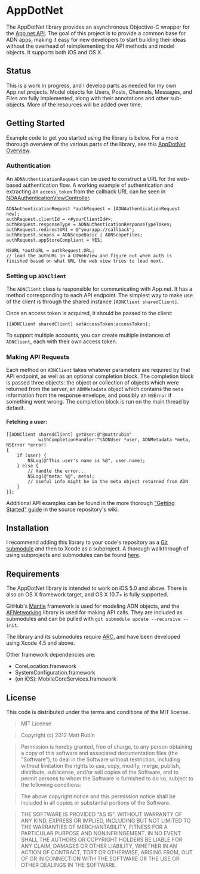 # AppDotNet

The AppDotNet library provides an asynchronous Objective-C wrapper for the [App.net API](http://developers.app.net). The goal of this project is to provide a common base for ADN apps, making it easy for new developers to start building their ideas without the overhead of reimplementing the API methods and model objects. It supports both iOS and OS X.

## Status

This is a work in progress, and I develop parts as needed for my own App.net projects. Model objects for Users, Posts, Channels, Messages, and Files are fully implemented, along with their annotations and other sub-objects. More of the resources will be added over time.

## Getting Started

Example code to get you started using the library is below. For a more thorough overview of the various parts of the library, see this [AppDotNet Overview](https://github.com/mattrubin/AppDotNet/wiki/AppDotNet-Overview).

### Authentication

An `ADNAuthenticationRequest` can be used to construct a URL for the web-based authentication flow. A working example of authentication and extracting an `access_token` from the callback URL can be seen in [NDAAuthenticationViewController](https://github.com/mattrubin/NetDotApp/blob/master/NetDotApp/Classes/NDAAuthenticationViewController.m).

```objc
ADNAuthenticationRequest *authRequest = [ADNAuthenticationRequest new];
authRequest.clientId = <#yourClientId#>;
authRequest.responseType = ADNAuthenticationResponseTypeToken;
authRequest.redirectURI = @"yourapp://callback";
authRequest.scopes = ADNScopeBasic | ADNScopeFiles;
authRequest.appStoreCompliant = YES;

NSURL *authURL = authRequest.URL;
// load the authURL in a UIWebView and figure out when auth is finished based on what URL the web view tries to load next.
```

### Setting up `ADNClient`

The `ADNClient` class is responsible for communicating with App.net. It has a method corresponding to each API endpoint. The simplest way to make use of the client is through the shared instance `[ADNClient sharedClient]`.

Once an access token is acquired, it should be passed to the client:
```objc
[[ADNClient sharedClient] setAccessToken:accessToken];
```

To support multiple accounts, you can create multiple instances of `ADNClient`, each with their own access token.

### Making API Requests

Each method on `ADNClient` takes whatever parameters are required by that API endpoint, as well as an optional completion block. The completion block is passed three objects: the object or collection of objects which were returned from the server, an `ADNMetadata` object which contains the `meta` information from the response envelope, and possibly an `NSError` if something went wrong. The completion block is run on the main thread by default. 

#### Fetching a user:

```objc
[[ADNClient sharedClient] getUser:@"@mattrubin"
            withCompletionHandler:^(ADNUser *user, ADNMetadata *meta, NSError *error)
{
    if (user) {
        NSLog(@"This user's name is %@", user.name);
    } else {
        // Handle the error...
        NSLog(@"meta: %@", meta);
        // Useful info might be in the meta object returned from ADN
    }
}];
```

Additional API examples can be found in the more thorough ["Getting Started" guide](https://github.com/mattrubin/AppDotNet/wiki/Getting-Started) in the source repository's wiki.

<!--
#### Fetching new files:

```objc
NSDictionary *parameters = self.maxId ? @{@"since_id":self.maxId} : nil;

[[ADNClient sharedClient] getMyFilesWithParameters:parameters
                                 completionHandler:^(NSArray *files, ADNMetadata *meta, NSError *error)
 {
     if (!error) {
         NSLog(@"Fetched %i new files...", files.count);
         
         if (files.count) { // If there are new files
             self.maxId = meta.maxId;
             
             [self.files insertObjects:files
                             atIndexes:[NSIndexSet indexSetWithIndexesInRange:NSMakeRange(0, files.count)]];
             // Update the UI to show the new files...
         }
     } else {
         // Handle the error...
         NSLog(@"error: %@", error);
         NSLog(@"meta: %@", meta);
     }
 }];
```

#### Creating a Public Post:

In this example, the individual steps are:

1. Getting the `sharedClient` (in this example it is assumed that the `accessToken` is already set on the client object).
2. Preparing an `ADNPost` instance to post.
3. Posting this instance using the `sharedClient`.

```objc
- (void)postPostWithText:(NSString *)text
{
    ADNClient *myClient = [ADNClient sharedClient];
    ADNPost *myPost = [[ADNPost alloc] init];
    myPost.text = text;
    [myClient postPost:myPost completionHandler:NULL];
}
```

#### Retrieving Information About the Currently Authorized User

This example shows how to use the completion block to interact with the rest of the application. The strategy here is:

1. Retrieve the `sharedClient` and set its `accessToken`.
2. Call the `getUser` method with the special username `me`.
3. Use the completion handler to place a new operation on the main queue to update the UI.

```objc
- (void)retrieveUserInformation
{
    ADNClient *myClient = [ADNClient sharedClient];
    myClient.accessToken = userAccessToken;
    [myClient getUser:@"me" withCompletionHandler:^(ADNUser *user, ADNMetadata *meta, NSError *error){
        [self.usernameLabel setText:user.username];
        [self.userIdLabel setText:user.userId];
    }];
}
```
-->

## Installation

I recommend adding this library to your code's repository as a [Git submodule](http://git-scm.com/book/en/Git-Tools-Submodules) and then to Xcode as a subproject. A thorough walkthrough of using subprojects and submodules can be found [here](http://www.blog.montgomerie.net/easy-xcode-static-library-subprojects-and-submodules).

## Requirements

The AppDotNet library is intended to work on iOS 5.0 and above. There is also an OS X framework target, and OS X 10.7+ is fully supported.

GitHub's [Mantle](http://github.com/github/Mantle) framework is used for modeling ADN objects, and the [AFNetworking](https://github.com/AFNetworking/AFNetworking) library is used for making API calls. They are included as submodules and can be pulled with `git submodule update --recursive --init`.

The library and its submodules require [ARC](http://en.wikipedia.org/wiki/Automatic_Reference_Counting), and have been developed using Xcode 4.5 and above.

Other framework dependencies are:
* CoreLocation.framework
* SystemConfiguration.framework
* (on iOS): MobileCoreServices.framework

## License

This code is distributed under the terms and conditions of the MIT license.


>MIT License

>Copyright (c) 2012 Matt Rubin

>Permission is hereby granted, free of charge, to any person obtaining a copy of this software and associated documentation files (the "Software"), to deal in the Software without restriction, including without limitation the rights to use, copy, modify, merge, publish, distribute, sublicense, and/or sell copies of the Software, and to permit persons to whom the Software is furnished to do so, subject to the following conditions:

>The above copyright notice and this permission notice shall be included in all copies or substantial portions of the Software.

>THE SOFTWARE IS PROVIDED "AS IS", WITHOUT WARRANTY OF ANY KIND, EXPRESS OR IMPLIED, INCLUDING BUT NOT LIMITED TO THE WARRANTIES OF MERCHANTABILITY, FITNESS FOR A PARTICULAR PURPOSE AND NONINFRINGEMENT. IN NO EVENT SHALL THE AUTHORS OR COPYRIGHT HOLDERS BE LIABLE FOR ANY CLAIM, DAMAGES OR OTHER LIABILITY, WHETHER IN AN ACTION OF CONTRACT, TORT OR OTHERWISE, ARISING FROM, OUT OF OR IN CONNECTION WITH THE SOFTWARE OR THE USE OR OTHER DEALINGS IN THE SOFTWARE.

